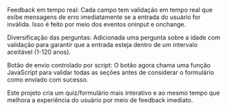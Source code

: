 Feedback em tempo real: Cada campo tem validação em tempo real que exibe mensagens de erro imediatamente se a entrada do usuário for inválida. 
Isso é feito por meio dos eventos oninput e onchange.

Diversificação das perguntas: Adicionada uma pergunta sobre a idade com validação para garantir que a entrada esteja dentro de um intervalo aceitável (1-120 anos).

Botão de envio controlado por script: O botão agora chama uma função JavaScript para validar todas as seções antes de considerar o formulário como enviado com sucesso.

Este projeto cria um quiz/formulário mais interativo e ao mesmo tempo que melhora a experiência do usuário por meio de feedback imediato.
